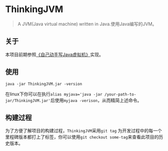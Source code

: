 # ThinkingJVM
>A JVM(Java virtual machine) written in Java.使用Java编写的JVM。

## 关于
本项目前期参照[《自己动手写Java虚拟机》](https://book.douban.com/subject/26802084/)实现。

## 使用
`java -jar ThinkingJVM.jar -version`

在linux下你可以在执行`alias myjava='java -jar /your-path-to-jar/ThinkingJVM.jar'`后使用`myjava -verison`，从而精简上述命令。

## 构建过程
为了方便了解项目的构建过程，`ThinkingJVM`采用`git tag` 为开发过程中的每一个里程碑版本都打上了标签，你可以使用`git checkout some-tag`来查看此项目的历史版本。

